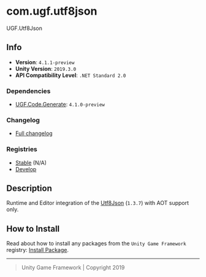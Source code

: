 # com.ugf.utf8json

UGF.Utf8Json

## Info

- **Version**: `4.1.1-preview`
- **Unity Version**: `2019.3.0`
- **API Compatibility Level**: `.NET Standard 2.0`

### Dependencies

- [UGF.Code.Generate](https://github.com/unity-game-framework/ugf-code-generate): `4.1.0-preview`

### Changelog

- [Full changelog][1]

### Registries

- [Stable][2] (N/A)
- [Develop][3]

## Description

Runtime and Editor integration of the [Utf8Json](https://github.com/neuecc/Utf8Json) (`1.3.7`) with AOT support only.

## How to Install

Read about how to install any packages from the `Unity Game Framework` registry: [Install Package][4].

---
> Unity Game Framework | Copyright 2019

[1]: changelog.md
[2]: https://bintray.com/unity-game-framework/stable/com.ugf.utf8json
[3]: https://bintray.com/unity-game-framework/dev/com.ugf.utf8json
[4]: https://github.com/unity-game-framework/ugf-documentation/wiki/Install-Package
